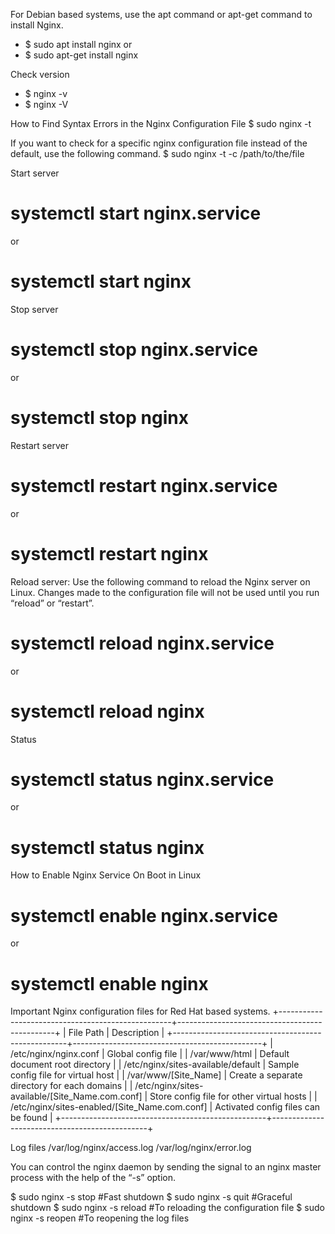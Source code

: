 For Debian based systems, use the apt command or apt-get command to install Nginx.

* $ sudo apt install nginx
or
* $ sudo apt-get install nginx

Check version
* $ nginx -v
* $ nginx -V

How to Find Syntax Errors in the Nginx Configuration File
$ sudo nginx -t

If you want to check for a specific nginx configuration file instead of the default, use the following command.
$ sudo nginx -t -c /path/to/the/file

Start server
# systemctl start nginx.service
or
# systemctl start nginx

Stop server
# systemctl stop nginx.service
or
# systemctl stop nginx

Restart server
# systemctl restart nginx.service
or
# systemctl restart nginx

Reload server: Use the following command to reload the Nginx server on Linux. Changes made to the configuration file will not be used until you run “reload” or “restart”.
# systemctl reload nginx.service
or
# systemctl reload nginx

Status
# systemctl status nginx.service
or
# systemctl status nginx

How to Enable Nginx Service On Boot in Linux
# systemctl enable nginx.service
or
# systemctl enable nginx

Important Nginx configuration files for Red Hat based systems.
+---------------------------------------------------+-----------------------------------------------+
|   File Path                                       |        Description                            |
+---------------------------------------------------+-----------------------------------------------+
| /etc/nginx/nginx.conf                             |  Global config file                           |
| /var/www/html                                     |  Default document root directory              |
| /etc/nginx/sites-available/default                |  Sample config file for virtual host          |
| /var/www/[Site_Name]                              |  Create a separate directory for each domains |
| /etc/nginx/sites-available/[Site_Name.com.conf]   |  Store config file for other virtual hosts    |
| /etc/nginx/sites-enabled/[Site_Name.com.conf]     |  Activated config files can be found          |
+---------------------------------------------------+-----------------------------------------------+

Log files
/var/log/nginx/access.log
/var/log/nginx/error.log

You can control the nginx daemon by sending the signal to an nginx master process with the help of the “-s” option.

$ sudo nginx -s stop     #Fast shutdown
$ sudo nginx -s quit     #Graceful shutdown
$ sudo nginx -s reload   #To reloading the configuration file
$ sudo nginx -s reopen   #To reopening the log files
